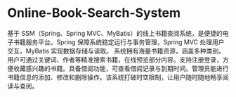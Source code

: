 # Online-Book-Search-System
基于 SSM（Spring、Spring MVC、MyBatis）的线上书籍查阅系统，是便捷的电子书籍服务平台。Spring 保障系统稳定运行与事务管理，Spring MVC 处理用户交互，MyBatis 实现数据存储与读取。  系统拥有海量书籍资源，涵盖多种类别。用户可通过关键词、作者等精准搜索书籍，在线预览部分内容。支持注册登录，方便收藏感兴趣的书籍。具备借阅功能，可查看借阅记录与到期时间。管理员能进行书籍信息的添加、修改和删除操作。该系统打破时空限制，让用户随时随地畅享阅读与查阅。 
